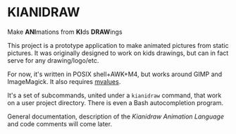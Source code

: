 # KIANIDRAW

Make **ANI**mations from **KI**ds **DRAW**ings

This project is a prototype application to make animated pictures from static pictures. It was originally designed to work on kids drawings, but can in fact serve for any drawing/logo/etc.

For now, it's written in POSIX shell+AWK+M4, but works around GIMP and ImageMagick. It also requires [mvalues](https://github.com/lonequantum/mvalues).

It's a set of subcommands, united under a `kianidraw` command, that work on a user project directory. There is even a Bash autocompletion program.

General documentation, description of the *Kianidraw Animation Language* and code comments will come later.
